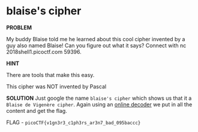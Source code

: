 # blaise's cipher

__PROBLEM__

My buddy Blaise told me he learned about this cool cipher invented by a guy also named Blaise! Can you figure out what it says? Connect with nc 2018shell1.picoctf.com 59396.

__HINT__

There are tools that make this easy.

This cipher was NOT invented by Pascal

__SOLUTION__
Just google the name `blaise's cipher` which shows us that it a `Blaise de Vigenère cipher`.
Again using an [online decoder](https://www.guballa.de/vigenere-solver) we put in all the content and get the flag.

FLAG - `picoCTF{v1gn3r3_c1ph3rs_ar3n7_bad_095baccc}`

